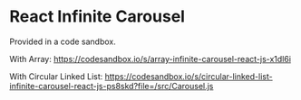 # React Infinite Carousel

Provided in a code sandbox.

With Array: https://codesandbox.io/s/array-infinite-carousel-react-js-x1dl6i

With Circular Linked List: https://codesandbox.io/s/circular-linked-list-infinite-carousel-react-js-ps8skd?file=/src/Carousel.js
